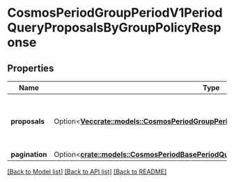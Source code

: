 # CosmosPeriodGroupPeriodV1PeriodQueryProposalsByGroupPolicyResponse

## Properties

Name | Type | Description | Notes
------------ | ------------- | ------------- | -------------
**proposals** | Option<[**Vec<crate::models::CosmosPeriodGroupPeriodV1PeriodProposal>**](cosmos.group.v1.Proposal.md)> | proposals are the proposals with given group policy. | [optional]
**pagination** | Option<[**crate::models::CosmosPeriodBasePeriodQueryPeriodV1beta1PeriodPageResponse**](cosmos.base.query.v1beta1.PageResponse.md)> |  | [optional]

[[Back to Model list]](../README.md#documentation-for-models) [[Back to API list]](../README.md#documentation-for-api-endpoints) [[Back to README]](../README.md)


